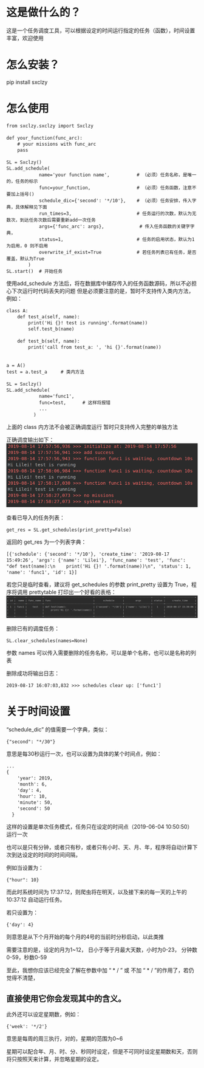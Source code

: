 这是做什么的？
=======================
这是一个任务调度工具，可以根据设定的时间运行指定的任务（函数），时间设置丰富，欢迎使用

怎么安装？
=========
pip install sxclzy

怎么使用
=========
```
from sxclzy.sxclzy import Sxclzy

def your_function(func_arc):
    # your missions with func_arc
    pass

SL = Sxclzy()
SL.add_schedule(
            name='your function name',          # （必须）任务名称，是唯一的，任务的标示
            func=your_function,                 # （必须）任务函数，注意不要加上括号()
            schedule_dic={'second': '*/10'},    # （必须）任务安排，传入字典，具体解释见下面
            run_times=3,                        # 任务运行的次数，默认为无数次，到达任务次数后需要重新add一次任务
            args={'func_arc': args},             # 传入任务函数的关键字字典，
            status=1,                           # 任务的启用状态，默认为1为启用，0 则不启用
            overwrite_if_exist=True             # 若任务列表已有任务，是否覆盖，默认为True
        )
SL.start()  # 开始任务
```

使用add_schedule 方法后，将在数据库中储存传入的任务函数源码，所以不必担心下次运行时代码丢失的问题
但是必须要注意的是，暂时不支持传入类内方法，例如：
```
class A:
    def test_a(self, name):
        print('Hi {}! test is running'.format(name))
        self.test_b(name)

    def test_b(self, name):
        print('call from test_a: ', 'hi {}'.format(name))


a = A()
test = a.test_a     # 类内方法

SL = Sxclzy()
SL.add_schedule(
            name='func1',
            func=test,      # 这样将报错
            ...
          )
```

上面的 class 内方法不会被正确调度运行
暂时只支持传入完整的单独方法

正确调度输出如下：
![Image text](https://github.com/GuardianGH/sxclzy/blob/master/images/2019-08-14%2017-59-16.png?raw=true)

查看已导入的任务列表：
```
get_res = SL.get_schedules(print_pretty=False)
```
返回的 get_res 为一个列表字典：
```
[{'schedule': {'second': '*/10'}, 'create_time': '2019-08-17 15:49:26', 'args': {'name': 'Lilei'}, 'func_name': 'test', 'func': "def test(name):\n    print('Hi {}! '.format(name))\n", 'status': 1, 'name': 'func1', 'id': 1}]
```
若您只是临时查看，建议将 get_schedules 的参数 print_pretty 设置为 True，程序将调用 prettytable 打印出一个好看的表格：
![Image text](https://github.com/GuardianGH/sxclzy/blob/master/images/2019-08-17%2015-39-33.png?raw=true)

删除已有的调度任务：
```
SL.clear_schedules(names=None)
```
参数 names 可以传入需要删除的任务名称，可以是单个名称，也可以是名称的列表

删除成功将输出日志：
```
2019-08-17 16:07:03,832 >>> schedules clear up: ['func1']
```


关于时间设置
============
“schedule_dic” 的值需要一个字典，类似：
```
{"second": "*/30"}
```
意思是每30秒运行一次，也可以设置为具体的某个时间点，例如：
```
...
{
    'year': 2019,
    'month': 6,
    'day': 4,
    'hour': 10,
    'minute': 50,
    'second': 50
  }
```

这样的设置是单次任务模式，任务只在设定的时间点（2019-06-04 10:50:50）运行一次

也可以是只有分钟，或者只有秒，或者只有小时、天、月、年，程序将自动计算下次到达设定的时间的时间间隔，

例如当设置为：
```
{"hour": 10}
```
而此时系统时间为 17:37:12，则爬虫将在明天，以及接下来的每一天的上午的 10:37:12 自动运行任务。

若只设置为：
```
{'day': 4}
```
则意思是从下个月开始的每个月的4号的当前时分秒启动，以此类推

需要注意的是，设定的月为1~12， 日小于等于月最大天数，小时为0-23， 分钟数0-59，秒数0-59

至此，我想你应该已经完全了解在参数中加 “ * / ” 或 不加 “ * / ”的作用了，若仍觉得不清楚，

直接使用它你会发现其中的含义。
----------------------------

此外还可以设定星期数，例如：
```
{'week': '*/2'}
```
意思是每周的周三执行，对的，星期的范围为0~6

星期可以配合年、月、时、分、秒同时设定，但是不可同时设定星期数和天，否则将只按照天来计算，并忽略星期的设定。

